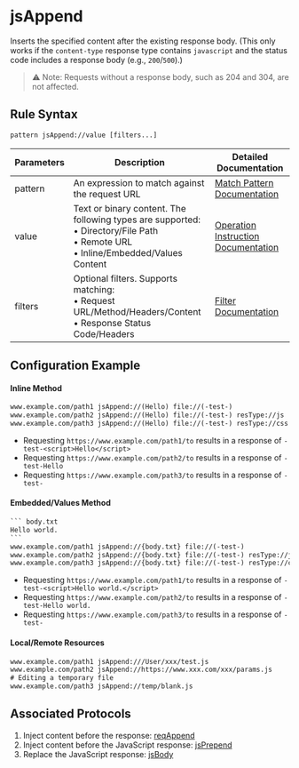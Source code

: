 # jsAppend
Inserts the specified content after the existing response body. (This only works if the `content-type` response type contains `javascript` and the status code includes a response body (e.g., `200`/`500`).)
> ⚠️ Note: Requests without a response body, such as 204 and 304, are not affected.

## Rule Syntax
``` txt
pattern jsAppend://value [filters...]
```
| Parameters | Description | Detailed Documentation |
| ------- | ------------------------------------------------------------ | ------------------------- |
| pattern | An expression to match against the request URL | [Match Pattern Documentation](./pattern) |
| value | Text or binary content. The following types are supported:<br/>• Directory/File Path<br/>• Remote URL<br/>• Inline/Embedded/Values Content | [Operation Instruction Documentation](./operation) |
| filters | Optional filters. Supports matching:<br/>• Request URL/Method/Headers/Content<br/>• Response Status Code/Headers | [Filter Documentation](./filters) |

## Configuration Example
#### Inline Method
``` txt
www.example.com/path1 jsAppend://(Hello) file://(-test-)
www.example.com/path2 jsAppend://(Hello) file://(-test-) resType://js
www.example.com/path3 jsAppend://(Hello) file://(-test-) resType://css
```
- Requesting `https://www.example.com/path1/to` results in a response of `-test-<script>Hello</script>`
- Requesting `https://www.example.com/path2/to` results in a response of `-test-Hello`
- Requesting `https://www.example.com/path3/to` results in a response of `-test-`

#### Embedded/Values Method
```` txt
``` body.txt
Hello world.
```
www.example.com/path1 jsAppend://{body.txt} file://(-test-)
www.example.com/path2 jsAppend://{body.txt} file://(-test-) resType://js
www.example.com/path3 jsAppend://{body.txt} file://(-test-) resType://css
````
- Requesting `https://www.example.com/path1/to` results in a response of `-test-<script>Hello world.</script>`
- Requesting `https://www.example.com/path2/to` results in a response of `-test-Hello world.`
- Requesting `https://www.example.com/path3/to` results in a response of `-test-`

#### Local/Remote Resources

```` txt
www.example.com/path1 jsAppend:///User/xxx/test.js
www.example.com/path2 jsAppend://https://www.xxx.com/xxx/params.js
# Editing a temporary file
www.example.com/path3 jsAppend://temp/blank.js
````

## Associated Protocols
1. Inject content before the response: [reqAppend](./reqAppend)
2. Inject content before the JavaScript response: [jsPrepend](./jsPrepend)
3. Replace the JavaScript response: [jsBody](./jsBody)
